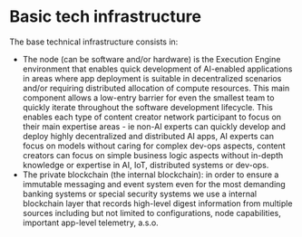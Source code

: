 # Basic tech infrastructure

The base technical infrastructure consists in:&#x20;

* The node (can be software and/or hardware) is the Execution Engine environment that enables quick development of AI-enabled applications in areas where app deployment is suitable in decentralized scenarios and/or requiring distributed allocation of compute resources. This main component allows a low-entry barrier for even the smallest team to quickly iterate throughout the software development lifecycle. This enables each type of content creator network participant to focus on their main expertise areas - ie non-AI experts can quickly develop and deploy highly decentralized and distributed AI apps, AI experts can focus on models without caring for complex dev-ops aspects, content creators can focus on simple business logic aspects without in-depth knowledge or expertise in AI, IoT, distributed systems or dev-ops.
* The private blockchain (the internal blockchain): in order to ensure a immutable messaging and event system even for the most demanding banking systems or special security systems we use a internal blockchain layer that records high-level digest information from multiple sources including but not limited to configurations, node capabilities, important app-level telemetry, a.s.o.&#x20;

